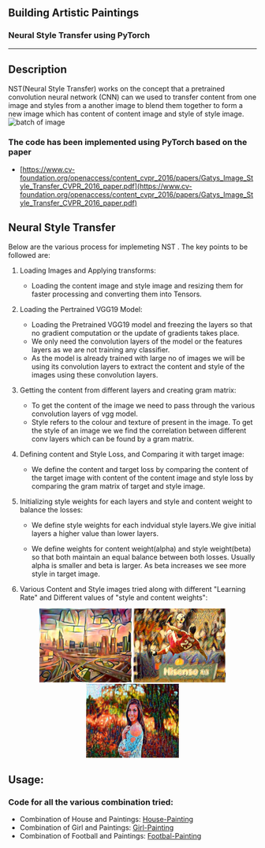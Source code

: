 ## Building Artistic Paintings 
### Neural Style Transfer using PyTorch
----------

## Description
NST(Neural Style Transfer) works on the concept that a pretrained convolution neural network (CNN) can we used  to transfer content from one image and styles from a another image to blend them together to form a new image which has content of content image and style of style image.
<img src="./Assets/collage.png" alt="batch of image"/>

### The code has been implemented using PyTorch based on the paper <br/>
* [https://www.cv-foundation.org/openaccess/content_cvpr_2016/papers/Gatys_Image_Style_Transfer_CVPR_2016_paper.pdf](https://www.cv-foundation.org/openaccess/content_cvpr_2016/papers/Gatys_Image_Style_Transfer_CVPR_2016_paper.pdf)

## Neural Style Transfer

 Below are the various process for implemeting NST . The key points to be followed are:

1. Loading Images and Applying transforms:
   - Loading the content image and style image and resizing them for faster processing and converting them into Tensors.

2. Loading the Pertrained VGG19 Model:
   - Loading the Pretrained VGG19 model and freezing the layers so that no gradient computation or the update of gradients takes place.
   - We only need the convolution layers of the model or the features layers as we are not training any classifier.
   - As the model is already trained with large no of images we will be using its convolution layers to extract the content and style of the images using these convolution layers.

3. Getting the content from different layers and creating gram matrix:
   - To get the content of the image we need to pass through the various convolution layers of vgg model.
   - Style refers to the colour and texture of present in the image. To get the style of an image we we find the correlation    between different conv layers which can be found by a gram matrix.


4. Defining content and Style Loss, and Comparing it with target image:
   - We define the content and target loss by comparing the content of the target image with content of the  content image and style loss by comparing the gram matrix of target and style image. 

5. Initializing style weights for each layers and style and content weight to balance the losses:
   - We define style weights for each indvidual style layers.We give initial layers a higher value than lower layers.

   - We define weights for content weight(alpha) and style weight(beta) so that both maintain an equal balance between both losses.
     Usually alpha is smaller and beta is larger. As beta increases we see more style in target image.  


6. Various Content and Style images tried along with different "Learning Rate" and Different values of "style and content weights":
<div align="center">
  <img src="./Generated Images/house.jpg" alt="generated images" height="150"/>
  <img src="./Generated Images/football.jpg" alt="generated images" height="150"/>
  <img src="./Generated Images/girl_painting.jpg" alt="generated images" height="150"/>
</div>

  


## Usage:

### Code for all the various combination tried:
   - Combination of House and Paintings: [House-Painting](Image_Style_Transfer[Building].ipynb)
   - Combination of Girl and Paintings: [Girl-Painting](Image_Style_Transfer[Girl].ipynb)
   - Combination of Football and Paintings: [Footbal-Painting](Image_Style_Transfer[Football].ipynb)  


<!-- ## Explanation of the Code: -->
<!-- `To understand the code :` You  can find the complete explanation to the code in [Article](https://medium.com/@soumyajit4419/plant-ai-c8fc95ed90e6?source=friends_link&sk=4707825cbaefa2dcaaa92d0e3ed5de01) -->